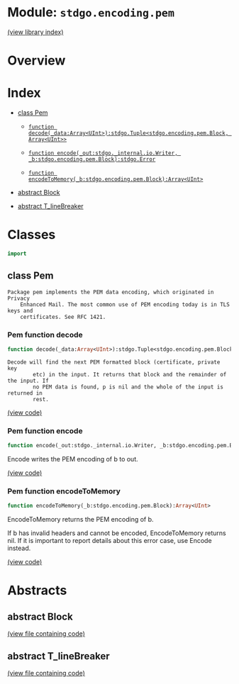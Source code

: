 # Module: `stdgo.encoding.pem`

[(view library index)](../../stdgo.md)


# Overview


# Index


- [class Pem](<#class-pem>)

  - [`function decode(_data:Array<UInt>):stdgo.Tuple<stdgo.encoding.pem.Block, Array<UInt>>`](<#pem-function-decode>)

  - [`function encode(_out:stdgo._internal.io.Writer, _b:stdgo.encoding.pem.Block):stdgo.Error`](<#pem-function-encode>)

  - [`function encodeToMemory(_b:stdgo.encoding.pem.Block):Array<UInt>`](<#pem-function-encodetomemory>)

- [abstract Block](<#abstract-block>)

- [abstract T\_lineBreaker](<#abstract-t_linebreaker>)

# Classes


```haxe
import
```


## class Pem


```
Package pem implements the PEM data encoding, which originated in Privacy
    Enhanced Mail. The most common use of PEM encoding today is in TLS keys and
    certificates. See RFC 1421.
```
### Pem function decode


```haxe
function decode(_data:Array<UInt>):stdgo.Tuple<stdgo.encoding.pem.Block, Array<UInt>>
```


```
Decode will find the next PEM formatted block (certificate, private key
        etc) in the input. It returns that block and the remainder of the input. If
        no PEM data is found, p is nil and the whole of the input is returned in
        rest.
```
[\(view code\)](<./Pem.hx#L72>)


### Pem function encode


```haxe
function encode(_out:stdgo._internal.io.Writer, _b:stdgo.encoding.pem.Block):stdgo.Error
```



Encode writes the PEM encoding of b to out.  

[\(view code\)](<./Pem.hx#L82>)


### Pem function encodeToMemory


```haxe
function encodeToMemory(_b:stdgo.encoding.pem.Block):Array<UInt>
```



EncodeToMemory returns the PEM encoding of b.  


If b has invalid headers and cannot be encoded,
EncodeToMemory returns nil. If it is important to
report details about this error case, use Encode instead.  

[\(view code\)](<./Pem.hx#L92>)


# Abstracts


## abstract Block


[\(view file containing code\)](<./Pem.hx>)


## abstract T\_lineBreaker


[\(view file containing code\)](<./Pem.hx>)


